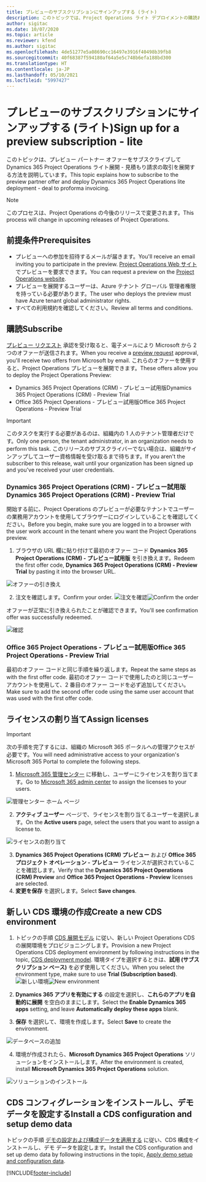```yaml
---
title: プレビューのサブスクリプションにサインアップする (ライト)
description: このトピックでは、Project Operations ライト デプロイメントの購読および展開方法に関する情報を提供します - 見積もり請求の取引を行います。
author: sigitac
ms.date: 10/07/2020
ms.topic: article
ms.reviewer: kfend
ms.author: sigitac
ms.openlocfilehash: 4de51277e5a08690cc16497e3916f40498b39fb8
ms.sourcegitcommit: 40f68387f594180af64a5e5c748b6efa188bd300
ms.translationtype: HT
ms.contentlocale: ja-JP
ms.lasthandoff: 05/10/2021
ms.locfileid: "5997427"
---
```

# <a name="sign-up-for-a-preview-subscription---lite"></a><span data-ttu-id="814d7-103">プレビューのサブスクリプションにサインアップする (ライト)</span><span class="sxs-lookup"><span data-stu-id="814d7-103">Sign up for a preview subscription - lite</span></span> 

<span data-ttu-id="814d7-104">このトピックは、プレビュー パートナー オファーをサブスクライブして Dynamics 365 Project Operations ライト展開 - 見積もり請求の取引を展開する方法を説明しています。</span><span class="sxs-lookup"><span data-stu-id="814d7-104">This topic explains how to subscribe to the preview partner offer and deploy Dynamics 365 Project Operations lite deployment - deal to proforma invoicing.</span></span>

> [!NOTE]
> <span data-ttu-id="814d7-105">このプロセスは、Project Operations の今後のリリースで変更されます。</span><span class="sxs-lookup"><span data-stu-id="814d7-105">This process will change in upcoming releases of Project Operations.</span></span>

## <a name="prerequisites"></a><span data-ttu-id="814d7-106">前提条件</span><span class="sxs-lookup"><span data-stu-id="814d7-106">Prerequisites</span></span>

- <span data-ttu-id="814d7-107">プレビューへの参加を招待するメールが届きます。</span><span class="sxs-lookup"><span data-stu-id="814d7-107">You'll receive an email inviting you to participate in the preview.</span></span> <span data-ttu-id="814d7-108">[Project Operations Web サイト](https://dynamics.microsoft.com/en-us/project-operations/overview/) でプレビューを要求できます。</span><span class="sxs-lookup"><span data-stu-id="814d7-108">You can request a preview on the [Project Operations website](https://dynamics.microsoft.com/en-us/project-operations/overview/).</span></span>
- <span data-ttu-id="814d7-109">プレビューを展開するユーザーは、Azure テナント グローバル 管理者権限を持っている必要があります。</span><span class="sxs-lookup"><span data-stu-id="814d7-109">The user who deploys the preview must have Azure tenant global administrator rights.</span></span>
- <span data-ttu-id="814d7-110">すべての利用規約を確認してください。</span><span class="sxs-lookup"><span data-stu-id="814d7-110">Review all terms and conditions.</span></span>

## <a name="subscribe"></a><span data-ttu-id="814d7-111">購読</span><span class="sxs-lookup"><span data-stu-id="814d7-111">Subscribe</span></span>

<span data-ttu-id="814d7-112">[プレビュー リクエスト](https://forms.office.com/FormsPro/Pages/ResponsePage.aspx?id=v4j5cvGGr0GRqy180BHbR56j8lZs0FdAvwT75_WNFyxUMkRDV1NYQU5TNjE2VjhKOVBUNVg2R0s1NC4u) 承認を受け取ると、電子メールにより Microsoft から 2 つのオファーが送信されます。</span><span class="sxs-lookup"><span data-stu-id="814d7-112">When you receive a [preview request](https://forms.office.com/FormsPro/Pages/ResponsePage.aspx?id=v4j5cvGGr0GRqy180BHbR56j8lZs0FdAvwT75_WNFyxUMkRDV1NYQU5TNjE2VjhKOVBUNVg2R0s1NC4u) approval, you'll receive two offers from Microsoft by email.</span></span> <span data-ttu-id="814d7-113">これらのオファーを使用すると、Project Operations プレビューを展開できます。</span><span class="sxs-lookup"><span data-stu-id="814d7-113">These offers allow you to deploy the Project Operations Preview:</span></span>

- <span data-ttu-id="814d7-114">Dynamics 365 Project Operations (CRM) - プレビュー試用版</span><span class="sxs-lookup"><span data-stu-id="814d7-114">Dynamics 365 Project Operations (CRM) - Preview Trial</span></span>
- <span data-ttu-id="814d7-115">Office 365 Project Operations - プレビュー試用版</span><span class="sxs-lookup"><span data-stu-id="814d7-115">Office 365 Project Operations - Preview Trial</span></span>

> [!IMPORTANT]
> <span data-ttu-id="814d7-116">このタスクを実行する必要があるのは、組織内の 1 人のテナント管理者だけです。</span><span class="sxs-lookup"><span data-stu-id="814d7-116">Only one person, the tenant administrator, in an organization needs to perform this task.</span></span> <span data-ttu-id="814d7-117">このリリースのサブスクライバーでない場合は、組織がサインアップしてユーザー資格情報を受け取るまで待ちます。</span><span class="sxs-lookup"><span data-stu-id="814d7-117">If you aren't the subscriber to this release, wait until your organization has been signed up and you've received your user credentials.</span></span>

### <a name="dynamics-365-project-operations-crm---preview-trial"></a><span data-ttu-id="814d7-118">Dynamics 365 Project Operations (CRM) - プレビュー試用版</span><span class="sxs-lookup"><span data-stu-id="814d7-118">Dynamics 365 Project Operations (CRM) - Preview Trial</span></span> 

<span data-ttu-id="814d7-119">開始する前に、Project Operations のプレビューが必要なテナントでユーザーの業務用アカウントを使用してブラウザーにログインしていることを確認してください。</span><span class="sxs-lookup"><span data-stu-id="814d7-119">Before you begin, make sure you are logged in to a browser with the user work account in the tenant where you want the Project Operations preview.</span></span>

1. <span data-ttu-id="814d7-120">ブラウザの URL 欄に貼り付けて最初のオファー コード **Dynamics 365 Project Operations (CRM) - プレビュー試用版** を引き換えます。</span><span class="sxs-lookup"><span data-stu-id="814d7-120">Redeem the first offer code, **Dynamics 365 Project Operations (CRM) - Preview Trial** by pasting it into the browser URL.</span></span>

![オファーの引き換え](./media/16RedeemFirstOfferNew.png)

2. <span data-ttu-id="814d7-122">注文を確認します。</span><span class="sxs-lookup"><span data-stu-id="814d7-122">Confirm your order.</span></span>
<span data-ttu-id="814d7-123">![注文を確認](./media/17ConfirmOrderNew.png)</span><span class="sxs-lookup"><span data-stu-id="814d7-123">![Confirm the order](./media/17ConfirmOrderNew.png)</span></span>

<span data-ttu-id="814d7-124">オファーが正常に引き換えられたことが確認できます。</span><span class="sxs-lookup"><span data-stu-id="814d7-124">You'll see confirmation offer was successfully redeemed.</span></span>

![確認](./media/18OrderConfirmationNew.png)

### <a name="office-365-project-operations---preview-trial"></a><span data-ttu-id="814d7-126">Office 365 Project Operations - プレビュー試用版</span><span class="sxs-lookup"><span data-stu-id="814d7-126">Office 365 Project Operations - Preview Trial</span></span>

<span data-ttu-id="814d7-127">最初のオファー コードと同じ手順を繰り返します。</span><span class="sxs-lookup"><span data-stu-id="814d7-127">Repeat the same steps as with the first offer code.</span></span> <span data-ttu-id="814d7-128">最初のオファー コードで使用したのと同じユーザー アカウントを使用して、2 番目のオファー コードを必ず追加してください。</span><span class="sxs-lookup"><span data-stu-id="814d7-128">Make sure to add the second offer code using the same user account that was used with the first offer code.</span></span>

## <a name="assign-licenses"></a><span data-ttu-id="814d7-129">ライセンスの割り当て</span><span class="sxs-lookup"><span data-stu-id="814d7-129">Assign licenses</span></span>

> [!IMPORTANT]
> <span data-ttu-id="814d7-130">次の手順を完了するには、組織の Microsoft 365 ポータルへの管理アクセスが必要です。</span><span class="sxs-lookup"><span data-stu-id="814d7-130">You will need administrative access to your organization's Microsoft 365 Portal to complete the following steps.</span></span>


1. <span data-ttu-id="814d7-131">[Microsoft 365 管理センター](https://portal.office.com/) に移動し、ユーザーにライセンスを割り当てます。</span><span class="sxs-lookup"><span data-stu-id="814d7-131">Go to [Microsoft 365 admin center](https://portal.office.com/) to assign the licenses to your users.</span></span>

![管理センター ホーム ページ](./media/14AdminPortal.png)

2. <span data-ttu-id="814d7-133">**アクティブ ユーザー** ページで、ライセンスを割り当てるユーザーを選択します。</span><span class="sxs-lookup"><span data-stu-id="814d7-133">On the **Active users** page, select the users that you want to assign a license to.</span></span>

![ライセンスの割り当て](./media/15AssignLicenses.png)

3. <span data-ttu-id="814d7-135">**Dynamics 365 Project Operations (CRM) プレビュー** および **Office 365 プロジェクト オペレーション - プレビュー** ライセンスが選択されていることを確認します。</span><span class="sxs-lookup"><span data-stu-id="814d7-135">Verify that the **Dynamics 365 Project Operations (CRM) Preview** and **Office 365 Project Operations - Preview** licenses are selected.</span></span> 
4. <span data-ttu-id="814d7-136">**変更を保存** を選択します。</span><span class="sxs-lookup"><span data-stu-id="814d7-136">Select **Save changes**.</span></span>

## <a name="create-a-new-cds-environment"></a><span data-ttu-id="814d7-137">新しい CDS 環境の作成</span><span class="sxs-lookup"><span data-stu-id="814d7-137">Create a new CDS environment</span></span>

1. <span data-ttu-id="814d7-138">トピックの手順 [CDS 展開モデル](lite-deployment.md) に従い、新しい Project Operations CDS の展開環境をプロビジョニングします。</span><span class="sxs-lookup"><span data-stu-id="814d7-138">Provision a new Project Operations CDS deployment environment by following instructions in the topic, [CDS deployment model](lite-deployment.md).</span></span> <span data-ttu-id="814d7-139">環境タイプを選択するときは、**試用 (サブスクリプション ベース)** を必ず使用してください。</span><span class="sxs-lookup"><span data-stu-id="814d7-139">When you select the environment type, make sure to use **Trial (Subscription based)**.</span></span>
<span data-ttu-id="814d7-140">![新しい環境](./media/19CreateEnvironment.png)</span><span class="sxs-lookup"><span data-stu-id="814d7-140">![New environment](./media/19CreateEnvironment.png)</span></span>

2. <span data-ttu-id="814d7-141">**Dynamics 365 アプリを有効にする** の設定を選択し、**これらのアプリを自動的に展開** を空白のままにします。</span><span class="sxs-lookup"><span data-stu-id="814d7-141">Select the **Enable Dynamics 365 apps** setting, and leave **Automatically deploy these apps** blank.</span></span>  
3. <span data-ttu-id="814d7-142">**保存** を選択して、環境を作成します。</span><span class="sxs-lookup"><span data-stu-id="814d7-142">Select **Save** to create the environment.</span></span>

![データベースの追加](./media/20CreateEnvironment1.png)

4. <span data-ttu-id="814d7-144">環境が作成されたら、**Microsoft Dynamics 365 Project Operations** ソリューションをインストールします。</span><span class="sxs-lookup"><span data-stu-id="814d7-144">After the environment is created, install **Microsoft Dynamics 365 Project Operations** solution.</span></span> 

![ソリューションのインストール](./media/21InstallSolution.png)

## <a name="install-a-cds-configuration-and-setup-demo-data"></a><span data-ttu-id="814d7-146">CDS コンフィグレーションをインストールし、デモ データを設定する</span><span class="sxs-lookup"><span data-stu-id="814d7-146">Install a CDS configuration and setup demo data</span></span>

<span data-ttu-id="814d7-147">トピックの手順 [デモの設定および構成データを適用する](lite-apply-demo-setup-config-data.md) に従い、CDS 構成をインストールし、デモ データを設定します。</span><span class="sxs-lookup"><span data-stu-id="814d7-147">Install the CDS configuration and set up demo data by following instructions in the topic, [Apply demo setup and configuration data](lite-apply-demo-setup-config-data.md).</span></span>


[!INCLUDE[footer-include](../includes/footer-banner.md)]